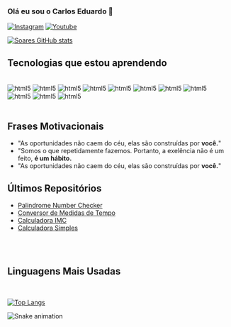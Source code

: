 
### Olá eu sou o Carlos Eduardo 👋

[![Instagram](https://img.shields.io/badge/Instagram-E4405F?style=for-the-badge&logo=instagram&logoColor=white)](https://www.instagram.com/ysoares.ofc/)
[![Youtube](https://img.shields.io/badge/YouTube-FF0000?style=for-the-badge&logo=youtube&logoColor=white)](https://www.youtube.com/@imSoares)

[![Soares GitHub stats](https://github-readme-stats.vercel.app/api?username=Soares007&show_icons=true&theme=tokyonight)](https://github.com/Soares007/Soares007)



## Tecnologias que estou aprendendo

<div style="display: inline_block"><br>
<img align="center" alt="html5" src="https://img.shields.io/badge/HTML-239120?style=for-the-badge&logo=html5&logoColor=white">
<img align="center" alt="html5" src="https://img.shields.io/badge/JavaScript-323330?style=for-the-badge&logo=javascript&logoColor=F7DF1E">
<img align="center" alt="html5" src="https://img.shields.io/badge/CSS-239120?&style=for-the-badge&logo=css3&logoColor=white">
<img align="center" alt="html5" src="https://img.shields.io/badge/PHP-777BB4?style=for-the-badge&logo=php&logoColor=white">
<img align="center" alt="html5" src="https://img.shields.io/badge/Node.js-43853D?style=for-the-badge&logo=node.js&logoColor=white">
<img align="center" alt="html5" src="https://img.shields.io/badge/C%23-239120?style=for-the-badge&logo=c-sharp&logoColor=white">
<img align="center" alt="html5" src="https://img.shields.io/badge/C%2B%2B-00599C?style=for-the-badge&logo=c%2B%2B&logoColor=white">
<img align="center" alt="html5" src="https://img.shields.io/badge/Python-3776AB?style=for-the-badge&logo=python&logoColor=white">
<img align="center" alt="html5" src="https://img.shields.io/badge/MySQL-00000F?style=for-the-badge&logo=mysql&logoColor=white">
<img align="center" alt="html5" src="https://img.shields.io/badge/Microsoft_SQL_Server-CC2927?style=for-the-badge&logo=microsoft-sql-server&logoColor=white">
<img align="center" alt="html5" src="https://img.shields.io/badge/Bootstrap-563D7C?style=for-the-badge&logo=bootstrap&logoColor=white">
</div> <br>

## Frases Motivacionais 

- "As oportunidades não caem do céu, elas são construídas por <strong>você.</strong>" 
- "Somos o que repetidamente fazemos. Portanto, a exelência não é um feito, <strong>é um hábito.</strong>
- "As oportunidades não caem do céu, elas são construídas por <strong>você.</strong>"

## Últimos Repositórios
- [Palindrome Number Checker](https://soares007.github.io/palindrome-number-checker)
- [Conversor de Medidas de Tempo](https://soares007.github.io/conversor-medidas)
- [Calculadora IMC](https://soares007.github.io/calculadora-imc-fatec)
- [Calculadora Simples](https://soares007.github.io/aula10-03-2023)
<br>
<br>

## Linguagens Mais Usadas
<br>

[![Top Langs](https://github-readme-stats.vercel.app/api/top-langs/?username=Soares007&layout=compact&langs_count=7&theme=tokyonight)](https://github.com/Soares007/Soares007)

 ![Snake animation](https://github.com/Soares007/Soares007/blob/output/github-contribution-grid-snake.svg)
